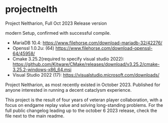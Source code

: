 # projectnelth
 Project Neltharion, Full Oct 2023 Release version


modern Setup, confirmed with successful compile.

- MariaDB 10.4: https://www.filehorse.com/download-mariadb-32/42276/
- Openssl 1.0.2u: (64) https://www.filehorse.com/download-openssl-64/45958/
- Cmake 3.25.2(required to specify visual studio 2022): https://github.com/Kitware/CMake/releases/download/v3.25.2/cmake-3.25.2-windows-x86_64.msi
- Visual Studio 2022 (17):  https://visualstudio.microsoft.com/downloads/



Project Neltharion, as most recently existed in October 2023.
Published for anyone interested in running a decent cataclysm experience.

This project is the result of four years of veteran player collaboration, with a focus on endgame replay value and solving long-standing problems. For the full public changelog leading up to the october 6 2023 release, check the file next to the main readme.